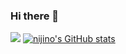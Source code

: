 ### Hi there 👋
![](https://komarev.com/ghpvc/?username=nijino)
[![nijino's GitHub stats](https://github-readme-stats.vercel.app/api?username=nijino)](https://github.com/anuraghazra/github-readme-stats)


<!--
**nijino/nijino** is a ✨ _special_ ✨ repository because its `README.md` (this file) appears on your GitHub profile.

Here are some ideas to get you started:

- 🔭 I’m currently working on ...
- 🌱 I’m currently learning ...
- 👯 I’m looking to collaborate on ...
- 🤔 I’m looking for help with ...
- 💬 Ask me about ...
- 📫 How to reach me: ...
- 😄 Pronouns: ...
- ⚡ Fun fact: ...
-->
